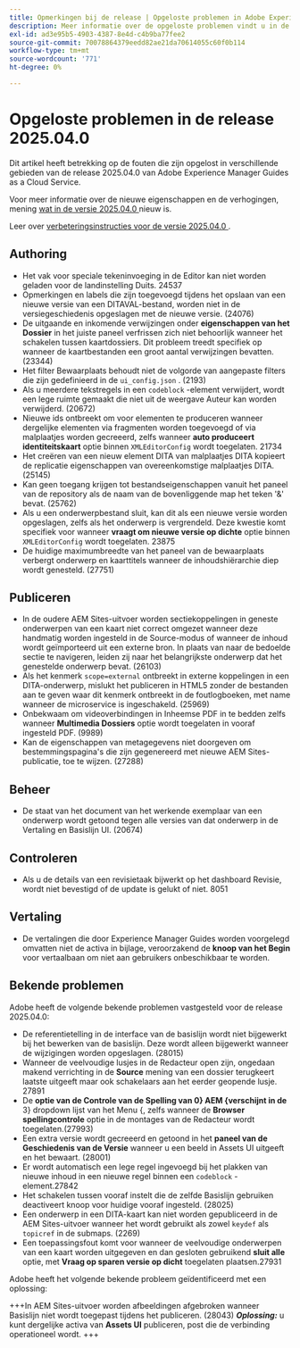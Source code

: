 ```yaml
---
title: Opmerkingen bij de release | Opgeloste problemen in Adobe Experience Manager Guides, release 2025.04.0
description: Meer informatie over de opgeloste problemen vindt u in de release 2025.04.0 van Adobe Experience Manager Guides as a Cloud Service.
exl-id: ad3e95b5-4903-4387-8e4d-c4b9ba77fee2
source-git-commit: 70078864379eedd82ae21da70614055c60f0b114
workflow-type: tm+mt
source-wordcount: '771'
ht-degree: 0%

---
```


# Opgeloste problemen in de release 2025.04.0

Dit artikel heeft betrekking op de fouten die zijn opgelost in verschillende gebieden van de release 2025.04.0 van Adobe Experience Manager Guides as a Cloud Service.

Voor meer informatie over de nieuwe eigenschappen en de verhogingen, mening [ wat in de versie 2025.04.0 ](whats-new-2025-04-0.md) nieuw is.

Leer over [ verbeteringsinstructies voor de versie 2025.04.0 ](upgrade-instructions-2025-04-0.md).

## Authoring

- Het vak voor speciale tekeninvoeging in de Editor kan niet worden geladen voor de landinstelling Duits. 24537
- Opmerkingen en labels die zijn toegevoegd tijdens het opslaan van een nieuwe versie van een DITAVAL-bestand, worden niet in de versiegeschiedenis opgeslagen met de nieuwe versie. (24076)
- De uitgaande en inkomende verwijzingen onder **eigenschappen van het Dossier** in het juiste paneel verfrissen zich niet behoorlijk wanneer het schakelen tussen kaartdossiers. Dit probleem treedt specifiek op wanneer de kaartbestanden een groot aantal verwijzingen bevatten. (23344)
- Het filter Bewaarplaats behoudt niet de volgorde van aangepaste filters die zijn gedefinieerd in de `ui_config.json` . (2193)
- Als u meerdere tekstregels in een `codeblock` -element verwijdert, wordt een lege ruimte gemaakt die niet uit de weergave Auteur kan worden verwijderd. (20672)
- Nieuwe ids ontbreekt om voor elementen te produceren wanneer dergelijke elementen via fragmenten worden toegevoegd of via malplaatjes worden gecreeerd, zelfs wanneer **auto produceert identiteitskaart** optie binnen `XMLEditorConfig` wordt toegelaten. 21734
- Het creëren van een nieuw element DITA van malplaatjes DITA kopieert de replicatie eigenschappen van overeenkomstige malplaatjes DITA. (25145)
- Kan geen toegang krijgen tot bestandseigenschappen vanuit het paneel van de repository als de naam van de bovenliggende map het teken &#39;&amp;&#39; bevat. (25762)
- Als u een onderwerpbestand sluit, kan dit als een nieuwe versie worden opgeslagen, zelfs als het onderwerp is vergrendeld. Deze kwestie komt specifiek voor wanneer **vraagt om nieuwe versie op dichte** optie binnen `XMLEditorConfig` wordt toegelaten. 23875
- De huidige maximumbreedte van het paneel van de bewaarplaats verbergt onderwerp en kaarttitels wanneer de inhoudshiërarchie diep wordt genesteld. (27751)

## Publiceren

- In de oudere AEM Sites-uitvoer worden sectiekoppelingen in geneste onderwerpen van een kaart niet correct omgezet wanneer deze handmatig worden ingesteld in de Source-modus of wanneer de inhoud wordt geïmporteerd uit een externe bron. In plaats van naar de bedoelde sectie te navigeren, leiden zij naar het belangrijkste onderwerp dat het genestelde onderwerp bevat. (26103)
- Als het kenmerk `scope=external` ontbreekt in externe koppelingen in een DITA-onderwerp, mislukt het publiceren in HTML5 zonder de bestanden aan te geven waar dit kenmerk ontbreekt in de foutlogboeken, met name wanneer de microservice is ingeschakeld. (25969)
- Onbekwaam om videoverbindingen in Inheemse PDF in te bedden zelfs wanneer **Multimedia Dossiers** optie wordt toegelaten in vooraf ingesteld PDF. (9989)
- Kan de eigenschappen van metagegevens niet doorgeven om bestemmingspagina&#39;s die zijn gegenereerd met nieuwe AEM Sites-publicatie, toe te wijzen. (27288)

## Beheer

- De staat van het document van het werkende exemplaar van een onderwerp wordt getoond tegen alle versies van dat onderwerp in de Vertaling en Basislijn UI. (20674)


## Controleren

- Als u de details van een revisietaak bijwerkt op het dashboard Revisie, wordt niet bevestigd of de update is gelukt of niet. 8051

## Vertaling

- De vertalingen die door Experience Manager Guides worden voorgelegd omvatten niet de activa in bijlage, veroorzakend de **knoop van het Begin** voor vertaalbaan om niet aan gebruikers onbeschikbaar te worden.

## Bekende problemen

Adobe heeft de volgende bekende problemen vastgesteld voor de release 2025.04.0:

- De referentietelling in de interface van de basislijn wordt niet bijgewerkt bij het bewerken van de basislijn. Deze wordt alleen bijgewerkt wanneer de wijzigingen worden opgeslagen. (28015)
- Wanneer de veelvoudige lusjes in de Redacteur open zijn, ongedaan makend **&#x200B;**&#x200B;verrichting in de **Source** mening van een dossier terugkeert laatste uitgeeft maar ook schakelaars aan het eerder geopende lusje. 27891
- De **optie van de Controle van de Spelling van 0&rbrace; AEM {verschijnt in de** 3} dropdown lijst van het Menu &lbrace;, zelfs wanneer de **Browser spellingcontrole** optie in de montages van de Redacteur wordt toegelaten. **&#x200B;**&#x200B;(27993)
- Een extra versie wordt gecreeerd en getoond in het **paneel van de Geschiedenis van de Versie** wanneer u een beeld in Assets UI uitgeeft en het bewaart. (28001)
- Er wordt automatisch een lege regel ingevoegd bij het plakken van nieuwe inhoud in een nieuwe regel binnen een `codeblock` -element.27842
- Het schakelen tussen vooraf instelt die de zelfde Basislijn gebruiken deactiveert **&#x200B;**&#x200B;knoop voor huidige vooraf ingesteld. (28025)
- Een onderwerp in een DITA-kaart kan niet worden gepubliceerd in de AEM Sites-uitvoer wanneer het wordt gebruikt als zowel `keydef` als `topicref` in de submaps. (2269)
- Een toepassingsfout komt voor wanneer de veelvoudige onderwerpen van een kaart worden uitgegeven en dan gesloten gebruikend **sluit alle** optie, met **Vraag op sparen versie op dicht** toegelaten plaatsen.27931

Adobe heeft het volgende bekende probleem geïdentificeerd met een oplossing:

+++In AEM Sites-uitvoer worden afbeeldingen afgebroken wanneer Basislijn niet wordt toegepast tijdens het publiceren. (28043)
***Oplossing:*** u kunt dergelijke activa van **Assets UI** publiceren, post die de verbinding operationeel wordt.
+++